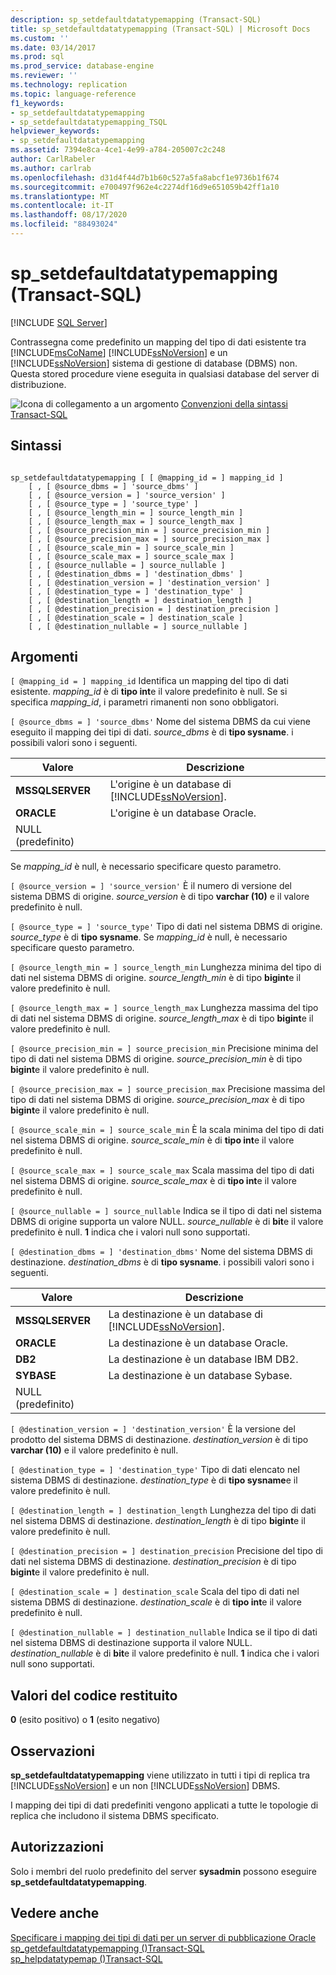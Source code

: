 ```yaml
---
description: sp_setdefaultdatatypemapping (Transact-SQL)
title: sp_setdefaultdatatypemapping (Transact-SQL) | Microsoft Docs
ms.custom: ''
ms.date: 03/14/2017
ms.prod: sql
ms.prod_service: database-engine
ms.reviewer: ''
ms.technology: replication
ms.topic: language-reference
f1_keywords:
- sp_setdefaultdatatypemapping
- sp_setdefaultdatatypemapping_TSQL
helpviewer_keywords:
- sp_setdefaultdatatypemapping
ms.assetid: 7394e8ca-4ce1-4e99-a784-205007c2c248
author: CarlRabeler
ms.author: carlrab
ms.openlocfilehash: d31d4f44d7b1b60c527a5fa8abcf1e9736b1f674
ms.sourcegitcommit: e700497f962e4c2274df16d9e651059b42ff1a10
ms.translationtype: MT
ms.contentlocale: it-IT
ms.lasthandoff: 08/17/2020
ms.locfileid: "88493024"
---
```

# <a name="sp_setdefaultdatatypemapping-transact-sql"></a>sp_setdefaultdatatypemapping (Transact-SQL)
[!INCLUDE [SQL Server](../../includes/applies-to-version/sqlserver.md)]

  Contrassegna come predefinito un mapping del tipo di dati esistente tra [!INCLUDE[msCoName](../../includes/msconame-md.md)] [!INCLUDE[ssNoVersion](../../includes/ssnoversion-md.md)] e un [!INCLUDE[ssNoVersion](../../includes/ssnoversion-md.md)] sistema di gestione di database (DBMS) non. Questa stored procedure viene eseguita in qualsiasi database del server di distribuzione.  
  
 ![Icona di collegamento a un argomento](../../database-engine/configure-windows/media/topic-link.gif "Icona di collegamento a un argomento") [Convenzioni della sintassi Transact-SQL](../../t-sql/language-elements/transact-sql-syntax-conventions-transact-sql.md)  
  
## <a name="syntax"></a>Sintassi  
  
```  
  
sp_setdefaultdatatypemapping [ [ @mapping_id = ] mapping_id ]  
    [ , [ @source_dbms = ] 'source_dbms' ]  
    [ , [ @source_version = ] 'source_version' ]  
    [ , [ @source_type = ] 'source_type' ]   
    [ , [ @source_length_min = ] source_length_min ]  
    [ , [ @source_length_max = ] source_length_max ]  
    [ , [ @source_precision_min = ] source_precision_min ]  
    [ , [ @source_precision_max = ] source_precision_max ]  
    [ , [ @source_scale_min = ] source_scale_min ]  
    [ , [ @source_scale_max = ] source_scale_max ]  
    [ , [ @source_nullable = ] source_nullable ]  
    [ , [ @destination_dbms = ] 'destination_dbms' ]  
    [ , [ @destination_version = ] 'destination_version' ]  
    [ , [ @destination_type = ] 'destination_type' ]  
    [ , [ @destination_length = ] destination_length ]  
    [ , [ @destination_precision = ] destination_precision ]  
    [ , [ @destination_scale = ] destination_scale ]  
    [ , [ @destination_nullable = ] source_nullable ]  
```  
  
## <a name="arguments"></a>Argomenti  
`[ @mapping_id = ] mapping_id` Identifica un mapping del tipo di dati esistente.  *mapping_id* è di **tipo int**e il valore predefinito è null. Se si specifica *mapping_id*, i parametri rimanenti non sono obbligatori.  
  
`[ @source_dbms = ] 'source_dbms'` Nome del sistema DBMS da cui viene eseguito il mapping dei tipi di dati. *source_dbms* è di **tipo sysname**. i possibili valori sono i seguenti.  
  
|Valore|Descrizione|  
|-----------|-----------------|  
|**MSSQLSERVER**|L'origine è un database di [!INCLUDE[ssNoVersion](../../includes/ssnoversion-md.md)].|  
|**ORACLE**|L'origine è un database Oracle.|  
|NULL (predefinito)||  
  
 Se *mapping_id* è null, è necessario specificare questo parametro.  
  
`[ @source_version = ] 'source_version'` È il numero di versione del sistema DBMS di origine. *source_version* è di tipo **varchar (10)** e il valore predefinito è null.  
  
`[ @source_type = ] 'source_type'` Tipo di dati nel sistema DBMS di origine. *source_type* è di **tipo sysname**. Se *mapping_id* è null, è necessario specificare questo parametro.  
  
`[ @source_length_min = ] source_length_min` Lunghezza minima del tipo di dati nel sistema DBMS di origine. *source_length_min* è di tipo **bigint**e il valore predefinito è null.  
  
`[ @source_length_max = ] source_length_max` Lunghezza massima del tipo di dati nel sistema DBMS di origine. *source_length_max* è di tipo **bigint**e il valore predefinito è null.  
  
`[ @source_precision_min = ] source_precision_min` Precisione minima del tipo di dati nel sistema DBMS di origine. *source_precision_min* è di tipo **bigint**e il valore predefinito è null.  
  
`[ @source_precision_max = ] source_precision_max` Precisione massima del tipo di dati nel sistema DBMS di origine. *source_precision_max* è di tipo **bigint**e il valore predefinito è null.  
  
`[ @source_scale_min = ] source_scale_min` È la scala minima del tipo di dati nel sistema DBMS di origine. *source_scale_min* è di **tipo int**e il valore predefinito è null.  
  
`[ @source_scale_max = ] source_scale_max` Scala massima del tipo di dati nel sistema DBMS di origine. *source_scale_max* è di **tipo int**e il valore predefinito è null.  
  
`[ @source_nullable = ] source_nullable` Indica se il tipo di dati nel sistema DBMS di origine supporta un valore NULL. *source_nullable* è di **bit**e il valore predefinito è null. **1** indica che i valori null sono supportati.  
  
`[ @destination_dbms = ] 'destination_dbms'` Nome del sistema DBMS di destinazione. *destination_dbms* è di **tipo sysname**. i possibili valori sono i seguenti.  
  
|Valore|Descrizione|  
|-----------|-----------------|  
|**MSSQLSERVER**|La destinazione è un database di [!INCLUDE[ssNoVersion](../../includes/ssnoversion-md.md)].|  
|**ORACLE**|La destinazione è un database Oracle.|  
|**DB2**|La destinazione è un database IBM DB2.|  
|**SYBASE**|La destinazione è un database Sybase.|  
|NULL (predefinito)||  
  
`[ @destination_version = ] 'destination_version'` È la versione del prodotto del sistema DBMS di destinazione. *destination_version* è di tipo **varchar (10)** e il valore predefinito è null.  
  
`[ @destination_type = ] 'destination_type'` Tipo di dati elencato nel sistema DBMS di destinazione. *destination_type* è di **tipo sysname**e il valore predefinito è null.  
  
`[ @destination_length = ] destination_length` Lunghezza del tipo di dati nel sistema DBMS di destinazione. *destination_length* è di tipo **bigint**e il valore predefinito è null.  
  
`[ @destination_precision = ] destination_precision` Precisione del tipo di dati nel sistema DBMS di destinazione. *destination_precision* è di tipo **bigint**e il valore predefinito è null.  
  
`[ @destination_scale = ] destination_scale` Scala del tipo di dati nel sistema DBMS di destinazione. *destination_scale* è di **tipo int**e il valore predefinito è null.  
  
`[ @destination_nullable = ] destination_nullable` Indica se il tipo di dati nel sistema DBMS di destinazione supporta il valore NULL. *destination_nullable* è di **bit**e il valore predefinito è null. **1** indica che i valori null sono supportati.  
  
## <a name="return-code-values"></a>Valori del codice restituito  
 **0** (esito positivo) o **1** (esito negativo)  
  
## <a name="remarks"></a>Osservazioni  
 **sp_setdefaultdatatypemapping** viene utilizzato in tutti i tipi di replica tra [!INCLUDE[ssNoVersion](../../includes/ssnoversion-md.md)] e un non [!INCLUDE[ssNoVersion](../../includes/ssnoversion-md.md)] DBMS.  
  
 I mapping dei tipi di dati predefiniti vengono applicati a tutte le topologie di replica che includono il sistema DBMS specificato.  
  
## <a name="permissions"></a>Autorizzazioni  
 Solo i membri del ruolo predefinito del server **sysadmin** possono eseguire **sp_setdefaultdatatypemapping**.  
  
## <a name="see-also"></a>Vedere anche  
 [Specificare i mapping dei tipi di dati per un server di pubblicazione Oracle](../../relational-databases/replication/publish/specify-data-type-mappings-for-an-oracle-publisher.md)   
 [sp_getdefaultdatatypemapping &#40;&#41;Transact-SQL ](../../relational-databases/system-stored-procedures/sp-getdefaultdatatypemapping-transact-sql.md)   
 [sp_helpdatatypemap &#40;&#41;Transact-SQL ](../../relational-databases/system-stored-procedures/sp-helpdatatypemap-transact-sql.md)  
  
  
